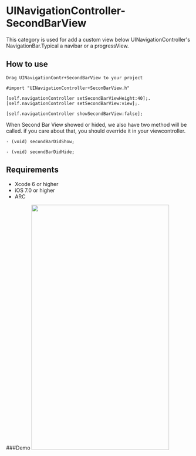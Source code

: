 # UINavigationController-SecondBarView
This category is used for add a custom view below UINavigationController's NavigationBar.Typical a navibar or a progressView.

## How to use
```
Drag UINavigationContr+SecondBarView to your project
```
```
#import "UINavigationController+SeconBarView.h"
```
```
[self.navigationController setSecondBarViewHeight:40];.
[self.navigationController setSecondBarView:view];.
```
```
[self.navigationController showSecondBarView:false];
```

When Second Bar View showed or hided, we also have two method will be called. if you care about that, you should override it in your viewcontroller.
```
- (void) secondBarDidShow;
```
````
- (void) secondBarDidHide;
````

## Requirements
* Xcode 6 or higher
* iOS 7.0 or higher
* ARC

###Demo
<img src="https://github.com/Jameson-zxm/UINavigationController-SecondBarView/blob/master/demo.gif" width="375" height="668" />
